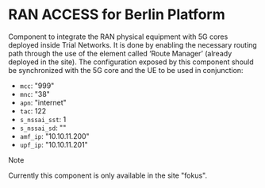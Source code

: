 # RAN ACCESS for Berlin Platform

Component to integrate the RAN physical equipment with 5G cores deployed inside Trial Networks.
It is done by enabling the necessary routing path through the use of the element called ‘Route Manager’ (already deployed in the site). 
The configuration exposed by this component should be synchronized with the 5G core and the UE to be used in conjunction:
- `mcc`: "999" 
- `mnc`: "38"
- `apn`: "internet"
- `tac`: 122
- `s_nssai_sst`: 1
- `s_nssai_sd`: ""
- `amf_ip`: "10.10.11.200"
- `upf_ip`: "10.10.11.201"

> [!NOTE]  
> Currently this component is only available in the site "fokus".